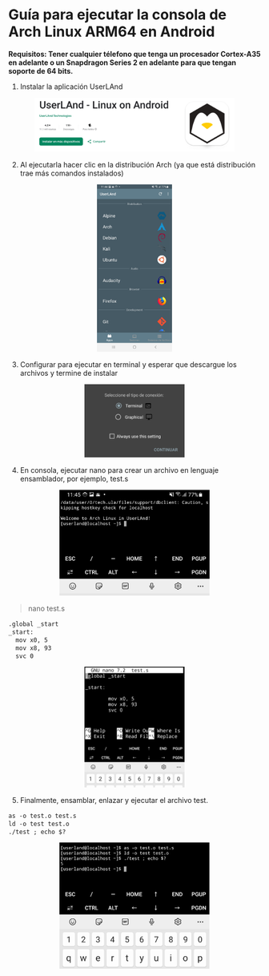 # Guía para ejecutar la consola de Arch Linux ARM64 en Android

**Requisitos: Tener cualquier télefono que tenga un procesador Cortex-A35 en adelante o un Snapdragon Series 2 en adelante para que tengan soporte de 64 bits.**

1. Instalar la aplicación UserLAnd

<p align="center">
<img src="https://github.com/luisespino/assembly/blob/main/emulate-archlinux-arm64-on-android/img/userland1.jpg" width="400" >
</p>

2. Al ejecutarla hacer clic en la distribución Arch (ya que está distribución trae más comandos instalados)

<p align="center">
<img src="https://github.com/luisespino/assembly/blob/main/emulate-archlinux-arm64-on-android/img/userland2.jpg" width="150" >
</p>

3. Configurar para ejecutar en terminal y esperar que descargue los archivos y termine de instalar 

<p align="center">
<img src="https://github.com/luisespino/assembly/blob/main/emulate-archlinux-arm64-on-android/img/userland3.jpg" width="200" >
</p>

4. En consola, ejecutar nano para crear un archivo en lenguaje ensamblador, por ejemplo, test.s

<p align="center">
<img src="https://github.com/luisespino/assembly/blob/main/emulate-archlinux-arm64-on-android/img/userland4.jpg" width="300" >
</p>

> nano test.s

```
.global _start
_start:
  mov x0, 5
  mov x8, 93
  svc 0

```

<p align="center">
<img src="https://github.com/luisespino/assembly/blob/main/emulate-archlinux-arm64-on-android/img/userland5.jpg" width="200" >
</p>

5. Finalmente, ensamblar, enlazar y ejecutar el archivo test.

```
as -o test.o test.s
ld -o test test.o
./test ; echo $?
```
<p align="center">
<img src="https://github.com/luisespino/assembly/blob/main/emulate-archlinux-arm64-on-android/img/userland6.jpg" width="300" >
</p>
